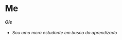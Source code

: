 # Me

 #### *Oie*
-  *Sou uma mera estudante em busca do aprendizado*
<!---
Matthesaline/Matthesaline is a ✨ special ✨ repository because its `README.md` (this file) appears on your GitHub profile.
You can click the Preview link to take a look at your changes.
--->
